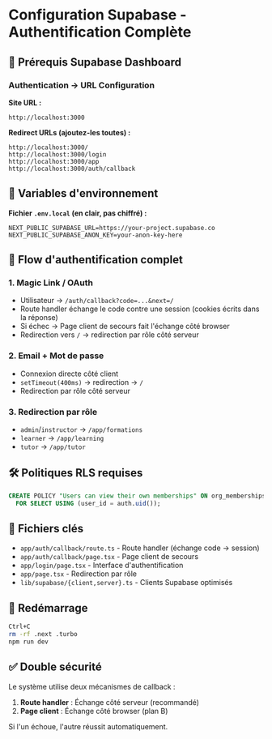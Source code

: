 # Configuration Supabase - Authentification Complète

## 🔧 Prérequis Supabase Dashboard

### Authentication → URL Configuration

**Site URL :**
```
http://localhost:3000
```

**Redirect URLs (ajoutez-les toutes) :**
```
http://localhost:3000/
http://localhost:3000/login
http://localhost:3000/app
http://localhost:3000/auth/callback
```

## 🔑 Variables d'environnement

**Fichier `.env.local` (en clair, pas chiffré) :**
```env
NEXT_PUBLIC_SUPABASE_URL=https://your-project.supabase.co
NEXT_PUBLIC_SUPABASE_ANON_KEY=your-anon-key-here
```

## 🔄 Flow d'authentification complet

### 1. Magic Link / OAuth
- Utilisateur → `/auth/callback?code=...&next=/`
- Route handler échange le code contre une session (cookies écrits dans la réponse)
- Si échec → Page client de secours fait l'échange côté browser
- Redirection vers `/` → redirection par rôle côté serveur

### 2. Email + Mot de passe
- Connexion directe côté client
- `setTimeout(400ms)` → redirection → `/`
- Redirection par rôle côté serveur

### 3. Redirection par rôle
- `admin`/`instructor` → `/app/formations`
- `learner` → `/app/learning`
- `tutor` → `/app/tutor`

## 🛠️ Politiques RLS requises

```sql
CREATE POLICY "Users can view their own memberships" ON org_memberships
  FOR SELECT USING (user_id = auth.uid());
```

## 📁 Fichiers clés

- `app/auth/callback/route.ts` - Route handler (échange code → session)
- `app/auth/callback/page.tsx` - Page client de secours
- `app/login/page.tsx` - Interface d'authentification
- `app/page.tsx` - Redirection par rôle
- `lib/supabase/{client,server}.ts` - Clients Supabase optimisés

## 🚀 Redémarrage

```bash
Ctrl+C
rm -rf .next .turbo
npm run dev
```

## ✅ Double sécurité

Le système utilise deux mécanismes de callback :
1. **Route handler** : Échange côté serveur (recommandé)
2. **Page client** : Échange côté browser (plan B)

Si l'un échoue, l'autre réussit automatiquement.
